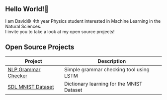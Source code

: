 ## Hello World!👋 
I am David😄 4th year Physics student interested in Machine Learning in the Natural Sciences. <br>
I invite you to take a look at my open source projects!

## Open Source Projects
| Project | Description |
|---------|-------------|
| [NLP Grammar Checker](https://github.com/davidomanovic/Machine-Learning/tree/main/NLP%20Grammar%20Checker) | Simple grammar checking tool using LSTM |
| [SDL MNIST Dataset](https://github.com/davidomanovic/Machine-Learning/tree/main/SDL%20MNIST%20Dataset) | Dictionary learning for the MNIST Dataset |


<!--
**davidomanovic/davidomanovic** is a ✨ _special_ ✨ repository because its `README.md` (this file) appears on your GitHub profile.

Here are some ideas to get you started:

- 🔭 I’m currently working on ...
- 🌱 I’m currently learning ...
- 👯 I’m looking to collaborate on ...
- 🤔 I’m looking for help with ...
- 💬 Ask me about ...
- 📫 How to reach me: ...
- 😄 Pronouns: ...
- ⚡ Fun fact: ...
-->

